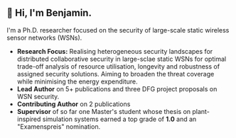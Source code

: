 ## 👋 Hi, I'm Benjamin. 
I'm a Ph.D. researcher focused on the security of large-scale static wireless sensor networks (WSNs).

*  **Research Focus:** Realising heterogeneous security landscapes for distributed collaborative security in large-sclae static WSNs for optimal trade-off analysis of resource utilisation, longevity and robustness of assigned security solutions. Aiming to broaden the threat coverage while minimising the energy expenditure.
*   **Lead Author** on 5+ publications and three DFG project proposals on WSN security.
*   **Contributing Author** on 2 publications
*   **Supervisor** of so far one Master's student whose thesis on plant-inspired simulation systems earned a top grade of **1.0** and an "Examenspreis" nomination.
